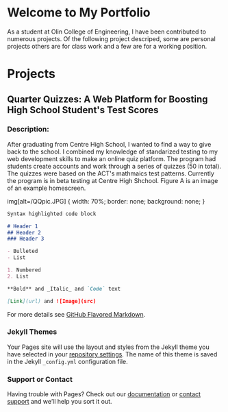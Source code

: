 # Welcome to My Portfolio

As a student at Olin College of Engineering, I have been contributed to numerous projects. Of the following project descriped, some are personal projects others are for class work and a few are for a working position. 

# Projects

## Quarter Quizzes: A Web Platform for Boosting High School Student's Test Scores 

### Description:
 
After graduating from Centre High School, I wanted to find a way to give back to the school. I combined my knowledge of standarized testing to my web development skills to make an online quiz platform. The program had students create accounts and work through a series of quizzes (50 in total). The quizzes were based on the ACT's mathmaics test patterns. Currently the program is in beta testing at Centre High Shchool. Figure A is an image of an example homescreen.


img[alt=/QQpic.JPG] {
  width: 70%;
  border: none;
  background: none;
}

```markdown
Syntax highlighted code block

# Header 1
## Header 2
### Header 3

- Bulleted
- List

1. Numbered
2. List

**Bold** and _Italic_ and `Code` text

[Link](url) and ![Image](src)
```

For more details see [GitHub Flavored Markdown](https://guides.github.com/features/mastering-markdown/).

### Jekyll Themes

Your Pages site will use the layout and styles from the Jekyll theme you have selected in your [repository settings](https://github.com/allisonlynnbasore14/A_Basore_Portfolio/settings). The name of this theme is saved in the Jekyll `_config.yml` configuration file.

### Support or Contact

Having trouble with Pages? Check out our [documentation](https://help.github.com/categories/github-pages-basics/) or [contact support](https://github.com/contact) and we’ll help you sort it out.
